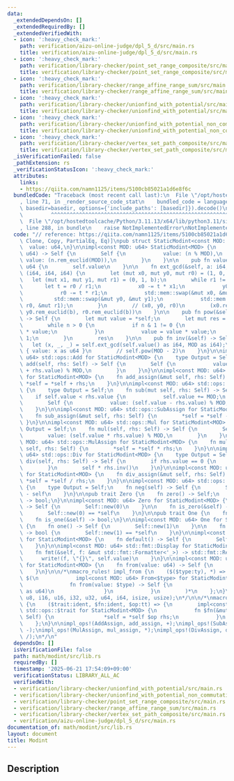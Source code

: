 ```yaml
---
data:
  _extendedDependsOn: []
  _extendedRequiredBy: []
  _extendedVerifiedWith:
  - icon: ':heavy_check_mark:'
    path: verification/aizu-online-judge/dpl_5_d/src/main.rs
    title: verification/aizu-online-judge/dpl_5_d/src/main.rs
  - icon: ':heavy_check_mark:'
    path: verification/library-checker/point_set_range_composite/src/main.rs
    title: verification/library-checker/point_set_range_composite/src/main.rs
  - icon: ':heavy_check_mark:'
    path: verification/library-checker/range_affine_range_sum/src/main.rs
    title: verification/library-checker/range_affine_range_sum/src/main.rs
  - icon: ':heavy_check_mark:'
    path: verification/library-checker/unionfind_with_potential/src/main.rs
    title: verification/library-checker/unionfind_with_potential/src/main.rs
  - icon: ':heavy_check_mark:'
    path: verification/library-checker/unionfind_with_potential_non_commutative_group/src/main.rs
    title: verification/library-checker/unionfind_with_potential_non_commutative_group/src/main.rs
  - icon: ':heavy_check_mark:'
    path: verification/library-checker/vertex_set_path_composite/src/main.rs
    title: verification/library-checker/vertex_set_path_composite/src/main.rs
  _isVerificationFailed: false
  _pathExtension: rs
  _verificationStatusIcon: ':heavy_check_mark:'
  attributes:
    links:
    - https://qiita.com/namn1125/items/5100cb85021a1d6e8f6c
  bundledCode: "Traceback (most recent call last):\n  File \"/opt/hostedtoolcache/Python/3.11.13/x64/lib/python3.11/site-packages/onlinejudge_verify/documentation/build.py\"\
    , line 71, in _render_source_code_stat\n    bundled_code = language.bundle(stat.path,\
    \ basedir=basedir, options={'include_paths': [basedir]}).decode()\n          \
    \         ^^^^^^^^^^^^^^^^^^^^^^^^^^^^^^^^^^^^^^^^^^^^^^^^^^^^^^^^^^^^^^^^^^^^^^^^^^^^^^^^^\n\
    \  File \"/opt/hostedtoolcache/Python/3.11.13/x64/lib/python3.11/site-packages/onlinejudge_verify/languages/rust.py\"\
    , line 288, in bundle\n    raise NotImplementedError\nNotImplementedError\n"
  code: "// reference: https://qiita.com/namn1125/items/5100cb85021a1d6e8f6c\n\n#[derive(Debug,\
    \ Clone, Copy, PartialEq, Eq)]\npub struct StaticModint<const MOD: u64> {\n  \
    \  value: u64,\n}\n\nimpl<const MOD: u64> StaticModint<MOD> {\n    pub fn new(n:\
    \ u64) -> Self {\n        Self {\n            value: (n % MOD),\n            //\
    \ value: (n.rem_euclid(MOD)),\n        }\n    }\n\n    pub fn value(&self) ->\
    \ u64 {\n        self.value\n    }\n\n    fn ext_gcd(&self, a: i64, b: i64) ->\
    \ (i64, i64, i64) {\n        let (mut x0, mut y0, mut r0) = (1, 0, a);\n     \
    \   let (mut x1, mut y1, mut r1) = (0, 1, b);\n        while r1 != 0 {\n     \
    \       let t = r0 / r1;\n            x0 -= t * x1;\n            y0 -= t * y1;\n\
    \            r0 -= t * r1;\n            std::mem::swap(&mut x0, &mut x1);\n  \
    \          std::mem::swap(&mut y0, &mut y1);\n            std::mem::swap(&mut\
    \ r0, &mut r1);\n        }\n        // (x0, y0, r0)\n        (x0.rem_euclid(b),\
    \ y0.rem_euclid(b), r0.rem_euclid(b))\n    }\n\n    pub fn pow(&self, mut n: u64)\
    \ -> Self {\n        let mut value = *self;\n        let mut res = Self::new(1);\n\
    \        while n > 0 {\n            if n & 1 != 0 {\n                res = res\
    \ * value;\n            }\n            value = value * value;\n            n >>=\
    \ 1;\n        }\n        res\n    }\n\n    pub fn inv(&self) -> Self {\n     \
    \   let (x, _, _) = self.ext_gcd(self.value() as i64, MOD as i64);\n        Self\
    \ { value: x as u64 }\n        // self.pow(MOD - 2)\n    }\n}\n\nimpl<const MOD:\
    \ u64> std::ops::Add for StaticModint<MOD> {\n    type Output = Self;\n    fn\
    \ add(self, rhs: Self) -> Self {\n        Self {\n            value: (self.value\
    \ + rhs.value) % MOD,\n        }\n    }\n}\n\nimpl<const MOD: u64> std::ops::AddAssign\
    \ for StaticModint<MOD> {\n    fn add_assign(&mut self, rhs: Self) {\n       \
    \ *self = *self + rhs;\n    }\n}\n\nimpl<const MOD: u64> std::ops::Sub for StaticModint<MOD>\
    \ {\n    type Output = Self;\n    fn sub(mut self, rhs: Self) -> Self {\n    \
    \    if self.value < rhs.value {\n            self.value += MOD;\n        }\n\
    \        Self {\n            value: (self.value - rhs.value) % MOD,\n        }\n\
    \    }\n}\n\nimpl<const MOD: u64> std::ops::SubAssign for StaticModint<MOD> {\n\
    \    fn sub_assign(&mut self, rhs: Self) {\n        *self = *self - rhs;\n   \
    \ }\n}\n\nimpl<const MOD: u64> std::ops::Mul for StaticModint<MOD> {\n    type\
    \ Output = Self;\n    fn mul(self, rhs: Self) -> Self {\n        Self {\n    \
    \        value: (self.value * rhs.value) % MOD,\n        }\n    }\n}\n\nimpl<const\
    \ MOD: u64> std::ops::MulAssign for StaticModint<MOD> {\n    fn mul_assign(&mut\
    \ self, rhs: Self) {\n        *self = *self * rhs;\n    }\n}\n\nimpl<const MOD:\
    \ u64> std::ops::Div for StaticModint<MOD> {\n    type Output = Self;\n    fn\
    \ div(self, rhs: Self) -> Self {\n        if rhs.value == 0 {\n            panic!();\n\
    \        }\n        self * rhs.inv()\n    }\n}\n\nimpl<const MOD: u64> std::ops::DivAssign\
    \ for StaticModint<MOD> {\n    fn div_assign(&mut self, rhs: Self) {\n       \
    \ *self = *self / rhs;\n    }\n}\n\nimpl<const MOD: u64> std::ops::Neg for StaticModint<MOD>\
    \ {\n    type Output = Self;\n    fn neg(self) -> Self {\n        Self::new(0)\
    \ - self\n    }\n}\n\npub trait Zero {\n    fn zero() -> Self;\n    fn is_zero(&self)\
    \ -> bool;\n}\n\nimpl<const MOD: u64> Zero for StaticModint<MOD> {\n    fn zero()\
    \ -> Self {\n        Self::new(0)\n    }\n\n    fn is_zero(&self) -> bool {\n\
    \        Self::new(0) == *self\n    }\n}\n\npub trait One {\n    fn one() -> Self;\n\
    \    fn is_one(&self) -> bool;\n}\n\nimpl<const MOD: u64> One for StaticModint<MOD>\
    \ {\n    fn one() -> Self {\n        Self::new(1)\n    }\n\n    fn is_one(&self)\
    \ -> bool {\n        Self::new(1) == *self\n    }\n}\n\nimpl<const MOD: u64> Default\
    \ for StaticModint<MOD> {\n    fn default() -> Self {\n        Self::new(0)\n\
    \    }\n}\n\nimpl<const MOD: u64> std::fmt::Display for StaticModint<MOD> {\n\
    \    fn fmt(&self, f: &mut std::fmt::Formatter<'_>) -> std::fmt::Result {\n  \
    \      write!(f, \"{}\", self.value)\n    }\n}\n\nimpl<const MOD: u64> From<u64>\
    \ for StaticModint<MOD> {\n    fn from(value: u64) -> Self {\n        Self::new(value)\n\
    \    }\n}\n\n/*\nmacro_rules! impl_from {\n    ($($type:ty), *) => {\n       \
    \ $(\n            impl<const MOD: u64> From<$type> for StaticModint<MOD> {\n \
    \               fn from(value: $type) -> Self {\n                    Self::new(value\
    \ as u64)\n                }\n            }\n        )*\n    };\n}\n\nimpl_from!(i8,\
    \ u8, i16, u16, i32, u32, u64, i64, isize, usize);\n*/\n\n/*\nmacro_rules! impl_ops\
    \ {\n    ($trait:ident, $fn:ident, $op:tt) => {\n        impl<const MOD: u64>\
    \ std::ops::$trait for StaticModint<MOD> {\n            fn $fn(&mut self, rhs:\
    \ Self) {\n                *self = *self $op rhs;\n            }\n        }\n\
    \    };\n}\n\nimpl_ops!(AddAssign, add_assign, +);\nimpl_ops!(SubAssign, sub_assign,\
    \ -);\nimpl_ops!(MulAssign, mul_assign, *);\nimpl_ops!(DivAssign, div_assign,\
    \ /);\n*/\n"
  dependsOn: []
  isVerificationFile: false
  path: math/modint/src/lib.rs
  requiredBy: []
  timestamp: '2025-06-21 17:54:09+09:00'
  verificationStatus: LIBRARY_ALL_AC
  verifiedWith:
  - verification/library-checker/unionfind_with_potential/src/main.rs
  - verification/library-checker/unionfind_with_potential_non_commutative_group/src/main.rs
  - verification/library-checker/point_set_range_composite/src/main.rs
  - verification/library-checker/range_affine_range_sum/src/main.rs
  - verification/library-checker/vertex_set_path_composite/src/main.rs
  - verification/aizu-online-judge/dpl_5_d/src/main.rs
documentation_of: math/modint/src/lib.rs
layout: document
title: Modint
---
```


## Description
